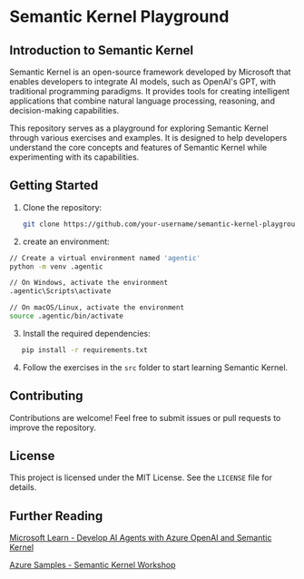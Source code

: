 # Semantic Kernel Playground

## Introduction to Semantic Kernel

Semantic Kernel is an open-source framework developed by Microsoft that enables developers to integrate AI models, such as OpenAI's GPT, with traditional programming paradigms. It provides tools for creating intelligent applications that combine natural language processing, reasoning, and decision-making capabilities.

This repository serves as a playground for exploring Semantic Kernel through various exercises and examples. It is designed to help developers understand the core concepts and features of Semantic Kernel while experimenting with its capabilities.

## Getting Started

1. Clone the repository:

    ```bash
    git clone https://github.com/your-username/semantic-kernel-playground.git
    ```

2. create an environment:

```bash
// Create a virtual environment named 'agentic'
python -m venv .agentic

// On Windows, activate the environment
.agentic\Scripts\activate

// On macOS/Linux, activate the environment
source .agentic/bin/activate
```

3. Install the required dependencies:

```bash
   pip install -r requirements.txt
```

4. Follow the exercises in the `src` folder to start learning Semantic Kernel.

## Contributing

Contributions are welcome! Feel free to submit issues or pull requests to improve the repository.

## License

This project is licensed under the MIT License. See the `LICENSE` file for details.

## Further Reading

[Microsoft Learn - Develop AI Agents with Azure OpenAI and Semantic Kernel](https://learn.microsoft.com/en-us/training/paths/develop-ai-agents-azure-open-ai-semantic-kernel-sdk/)

[Azure Samples - Semantic Kernel Workshop](https://github.com/Azure-Samples/semantic-kernel-workshop)
